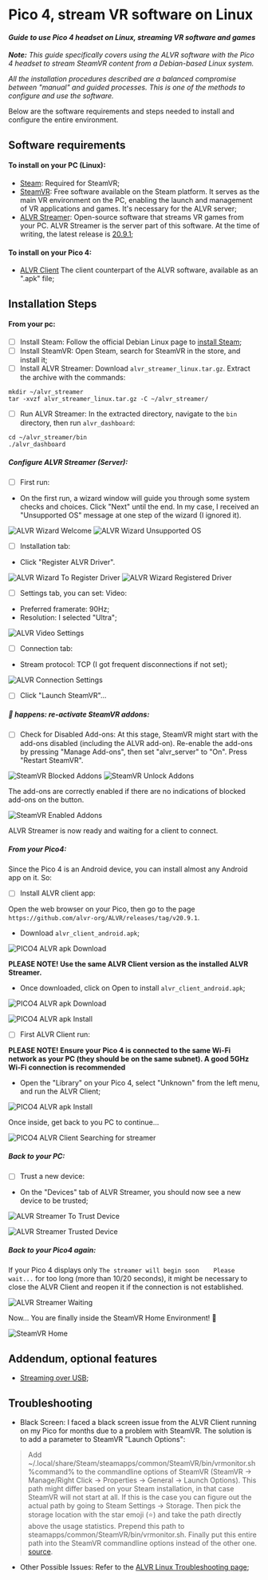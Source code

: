 # Pico 4, stream VR software on Linux
#### _Guide to use Pico 4 headset on Linux, streaming VR software and games_
***Note:*** _This guide specifically covers using the ALVR software with the Pico 4 headset to stream SteamVR content from a Debian-based Linux system._

_All the installation procedures described are a balanced compromise between "manual" and guided processes. This is one of the methods to configure and use the software._

Below are the software requirements and steps needed to install and configure the entire environment.

## Software requirements
#### To install on your PC (Linux):
- [Steam](https://store.steampowered.com/about/download): Required for SteamVR;
- [SteamVR](https://www.steamvr.com/en/): Free software available on the Steam platform. It serves as the main VR environment on the PC, enabling the launch and management of VR applications and games. It's necessary for the ALVR server;
- [ALVR Streamer](https://github.com/alvr-org/ALVR): Open-source software that streams VR games from your PC. ALVR Streamer is the server part of this software. At the time of writing, the latest release is [20.9.1](https://github.com/alvr-org/ALVR/releases/tag/v20.9.1);
  
#### To install on your Pico 4:
- [ALVR Client](https://github.com/alvr-org/ALVR) The client counterpart of the ALVR software, available as an ".apk" file;


## Installation Steps
#### From your pc:
- [ ] Install Steam: Follow the official Debian Linux page to [install Steam](https://wiki.debian.org/Steam#Installing_Steam);
- [ ] Install SteamVR: Open Steam, search for SteamVR in the store, and install it;
- [ ] Install ALVR Streamer: Download `alvr_streamer_linux.tar.gz`. Extract the archive with the commands:
```console
mkdir ~/alvr_streamer
tar -xvzf alvr_streamer_linux.tar.gz -C ~/alvr_streamer/
```

- [ ] Run ALVR Streamer: In the extracted directory, navigate to the `bin` directory, then run `alvr_dashboard`:
```console
cd ~/alvr_streamer/bin
./alvr_dashboard
```

##### Configure ALVR Streamer (Server): 
- [ ] First run:
- On the first run, a wizard window will guide you through some system checks and choices. Click "Next" until the end. 
In my case, I received an "Unsupported OS" message at one step of the wizard (I ignored it).

![ALVR Wizard Welcome](/resources/images/ALVR-wizard-welcome.png)
![ALVR Wizard Unsupported OS](/resources/images/ALVR-wizard-unsupportedOS.png)

- [ ] Installation tab:
- Click "Register ALVR Driver".

![ALVR Wizard To Register Driver](/resources/images/ALVR-toRegister-driver.png)
![ALVR Wizard Registered Driver](/resources/images/ALVR-registered-driver.png)

- [ ] Settings tab, you can set:
Video:
- Preferred framerate: 90Hz;
- Resolution: I selected "Ultra";

![ALVR Video Settings](/resources/images/ALVR-video-settings.png)

- [ ] Connection tab:
- Stream protocol: TCP (I got frequent disconnections if not set);

![ALVR Connection Settings](/resources/images/ALVR-connection-settings.png)

- [ ] Click "Launch SteamVR"...

##### 💩 happens: re-activate SteamVR addons: 
- [ ] Check for Disabled Add-ons: At this stage, SteamVR might start with the add-ons disabled (including the ALVR add-on). Re-enable the add-ons by pressing "Manage Add-ons", then set "alvr_server" to "On". Press "Restart SteamVR".

![SteamVR Blocked Addons](/resources/images/steamVR-blocked-addons.png)
![SteamVR Unlock Addons](/resources/images/steamVR-unlock-addons.png)

The add-ons are correctly enabled if there are no indications of blocked add-ons on the button.

![SteamVR Enabled Addons](/resources/images/steamVR-correct_addons.png)

ALVR Streamer is now ready and waiting for a client to connect.

##### From your Pico4:
Since the Pico 4 is an Android device, you can install almost any Android app on it. So:
- [ ] Install ALVR client app:

Open the web browser on your Pico, then go to the page `https://github.com/alvr-org/ALVR/releases/tag/v20.9.1`.

- Download `alvr_client_android.apk`;

![PICO4 ALVR apk Download](/resources/images/PICO-apk-download.jpg)

**PLEASE NOTE! Use the same ALVR Client version as the installed ALVR Streamer.**

- Once downloaded, click on Open to install `alvr_client_android.apk`;

![PICO4 ALVR apk Download](/resources/images/PICO-apk-downloaded.jpg)

![PICO4 ALVR apk Install](/resources/images/PICO-apk-install-confirm.jpg)

- [ ] First ALVR Client run:

**PLEASE NOTE! Ensure your Pico 4 is connected to the same Wi-Fi network as your PC (they should be on the same subnet). A good 5GHz Wi-Fi connection is recommended**

- Open the "Library" on your Pico 4, select "Unknown" from the left menu, and run the ALVR Client;

![PICO4 ALVR apk Install](/resources/images/PICO-run-ALVR.jpg)

Once inside, get back to you PC to continue...

![PICO4 ALVR Client Searching for streamer](/resources/images/PICO-ALVRclient-searching.jpg)

##### Back to your PC:

- [ ] Trust a new device:

- On the "Devices" tab of ALVR Streamer, you should now see a new device to be trusted;

![ALVR Streamer To Trust Device](/resources/images/ALVR-toTrust-device.png)

![ALVR Streamer Trusted Device](/resources/images/ALVR-trusted-device.png)

##### Back to your Pico4 again:

If your Pico 4 displays only `The streamer will begin soon    Please wait...` for too long (more than 10/20 seconds), it might be necessary to close the ALVR Client and reopen it if the connection is not established.

![ALVR Streamer Waiting](/resources/images/PICO-ALVRclient-waiting.jpg)

Now... You are finally inside the SteamVR Home Environment! 🎉

![SteamVR Home](/resources/images/SteamVR-finally-inside.jpg)


## Addendum, optional features
- [Streaming over USB](ALVR-USB-Streaming.md);


## Troubleshooting 
- Black Screen: I faced a black screen issue from the ALVR Client running on my Pico for months due to a problem with SteamVR. The solution is to add a parameter to SteamVR "Launch Options":
> Add ~/.local/share/Steam/steamapps/common/SteamVR/bin/vrmonitor.sh %command% to the commandline options of SteamVR (SteamVR -> Manage/Right Click -> Properties -> General -> Launch Options).
> This path might differ based on your Steam installation, in that case SteamVR will not start at all. If this is the case you can figure out the actual path by going to Steam Settings -> Storage. Then pick the storage location with the star emoji (⭐) and take the path directly above the usage statistics. Prepend this path to steamapps/common/SteamVR/bin/vrmonitor.sh. Finally put this entire path into the SteamVR commandline options instead of the other one.
[source](https://github.com/alvr-org/ALVR/wiki/Linux-Troubleshooting#black-screen-even-when-steamvr-shows-movement).

- Other Possible Issues: Refer to the [ALVR Linux Troubleshooting page](https://github.com/alvr-org/ALVR/wiki/Linux-Troubleshooting#black-screen-even-when-steamvr-shows-movement);

